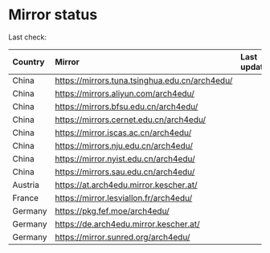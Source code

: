 <script src="./time.js"></script>
# Mirror status
Last check: <script type="text/javascript">localize(1717723466.54965);</script>

|Country|Mirror|Last update|
|:------|:-----|:----------|
|China|https://mirrors.tuna.tsinghua.edu.cn/arch4edu/|<script type="text/javascript">localize(1717698847);</script>|
|China|https://mirrors.aliyun.com/arch4edu/|<script type="text/javascript">localize(1717698847);</script>|
|China|https://mirrors.bfsu.edu.cn/arch4edu/|<script type="text/javascript">localize(1717698847);</script>|
|China|https://mirrors.cernet.edu.cn/arch4edu/|<script type="text/javascript">localize(1717698847);</script>|
|China|https://mirror.iscas.ac.cn/arch4edu/|<script type="text/javascript">localize(1717698847);</script>|
|China|https://mirrors.nju.edu.cn/arch4edu/|<script type="text/javascript">localize(1717612381);</script>|
|China|https://mirror.nyist.edu.cn/arch4edu/|<script type="text/javascript">localize(1717655726);</script>|
|China|https://mirrors.sau.edu.cn/arch4edu/|<script type="text/javascript">localize(1717698847);</script>|
|Austria|https://at.arch4edu.mirror.kescher.at/|<script type="text/javascript">localize(1717698847);</script>|
|France|https://mirror.lesviallon.fr/arch4edu/|<script type="text/javascript">localize(1717698847);</script>|
|Germany|https://pkg.fef.moe/arch4edu/|<script type="text/javascript">localize(1717698847);</script>|
|Germany|https://de.arch4edu.mirror.kescher.at/|<script type="text/javascript">localize(1717698847);</script>|
|Germany|https://mirror.sunred.org/arch4edu/|<script type="text/javascript">localize(1717698847);</script>|

<script src="./tablefilter/tablefilter.js"></script>
<script src="./table.js"></script>